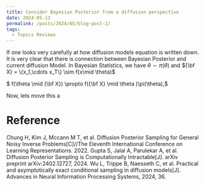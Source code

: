 ```yaml
---
title: Consider Bayesian Posterior from a diffusion perspective
date: 2024-05-13
permalink: /posts/2024/05/blog-post-2/
tags:
  - Topics Reviews
---
```

If one looks very carefully at how diffusion models equation is written down. It is very clear that there is connection between Bayesian Posterior and current diffusion Model. In Bayesian Statistics, we have $\theta \sim \pi(\theta)$ and ${\bf X} = \{x_1,\cdots x_T\} \sim f(x\mid \theta)$

$ f(\theta \mid {\bf X})  \propto f({\bf X} \mid \theta )\pi(\theta),$ 


Now, lets move this a


Reference
=======================================
Chung H, Kim J, Mccann M T, et al. Diffusion Posterior Sampling for General Noisy Inverse Problems[C]//The Eleventh International Conference on Learning Representations. 2022.
Gupta S, Jalal A, Parulekar A, et al. Diffusion Posterior Sampling is Computationally Intractable[J]. arXiv preprint arXiv:2402.12727, 2024.
Wu L, Trippe B, Naesseth C, et al. Practical and asymptotically exact conditional sampling in diffusion models[J]. Advances in Neural Information Processing Systems, 2024, 36.